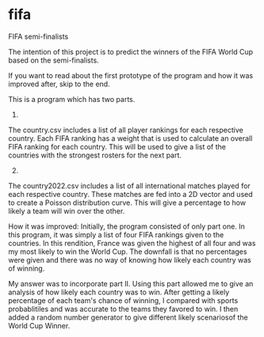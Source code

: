 # fifa
FIFA semi-finalists

The intention of this project is to predict the winners of the FIFA World Cup based on the semi-finalists. 

If you want to read about the first prototype of the program and how it was improved after, skip to the end.

This is a program which has two parts. 

1. 
The country.csv includes a list of all player rankings for each respective country. Each FIFA ranking has a 
weight that is used to calculate an overall FIFA ranking for each country. This will be used to give a list of 
the countries with the strongest rosters for the next part. 

2. 
The country2022.csv includes a list of all international matches played for each respective country. These 
matches are fed into a 2D vector and used to create a Poisson distribution curve. This will give a percentage
to how likely a team will win over the other.  

How it was improved:
Initially, the program consisted of only part one. In this program, it was simply a list of four FIFA rankings
given to the countries. In this rendition, France was given the highest of all four and was my most likely to 
win the World Cup. The downfall is that no percentages were given and there was no way of knowing how 
likely each country was of winning.

My answer was to incorporate part II. Using this part allowed me to give an analysis of how likely each 
country was to win. After getting a likely percentage of each team's chance of winning, I compared with sports
probablitiles and was accurate to the teams they favored to win. I then added a random number generator to give 
different likely scenariosof the World Cup Winner.

